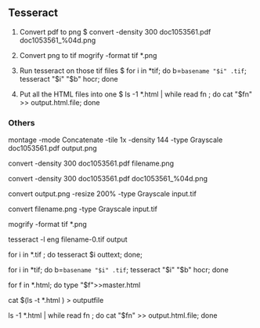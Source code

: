 ## Tesseract 

1. Convert pdf to png 
$ convert -density 300 doc1053561.pdf doc1053561_%04d.png

2. Convert png to tif
mogrify -format tif *.png

3. Run tesseract on those tif files
$ for i in *tif; do b=`basename "$i" .tif`; tesseract "$i" "$b" hocr; done

4. Put all the HTML files into one 
$ ls -1 *.html | while read fn ; do cat "$fn" >> output.html.file; done

### Others
montage -mode Concatenate -tile 1x -density 144 -type Grayscale doc1053561.pdf output.png

convert -density 300 doc1053561.pdf filename.png

convert -density 300 doc1053561.pdf doc1053561_%04d.png

convert output.png -resize 200% -type Grayscale input.tif

convert filename.png -type Grayscale input.tif

mogrify -format tif *.png

tesseract -l eng filename-0.tif output

for i in *.tif ; do tesseract $i outtext;  done;

for i in *tif; do b=`basename "$i" .tif`; tesseract "$i" "$b" hocr; done

for f in *.html; do type "$f">>master.html

cat $(ls -t *.html ) > outputfile

ls -1 *.html | while read fn ; do cat "$fn" >> output.html.file; done